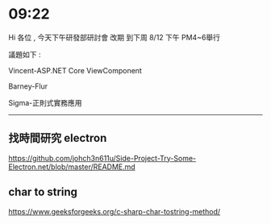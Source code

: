 # 09:22

Hi 各位 , 今天下午研發部研討會 改期 到下周 8/12 下午 PM4~6舉行

議題如下 :

Vincent-ASP.NET Core ViewComponent

Barney-Flur

Sigma-正則式實務應用

---

## 找時間研究 electron

<https://github.com/johch3n611u/Side-Project-Try-Some-Electron.net/blob/master/README.md>

## char to string

<https://www.geeksforgeeks.org/c-sharp-char-tostring-method/>

